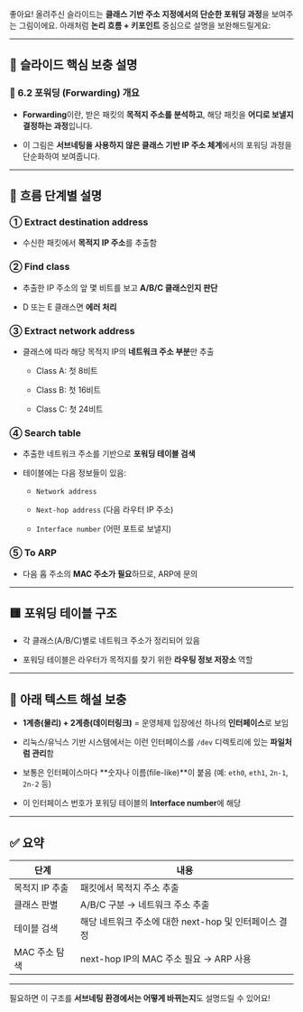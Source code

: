 좋아요! 올려주신 슬라이드는 **클래스 기반 주소 지정에서의 단순한 포워딩 과정**을 보여주는 그림이에요. 아래처럼 **논리 흐름 + 키포인트** 중심으로 설명을 보완해드릴게요:

---

## 🔹 슬라이드 핵심 보충 설명

### 📌 6.2 포워딩 (Forwarding) 개요

- **Forwarding**이란, 받은 패킷의 **목적지 주소를 분석하고**, 해당 패킷을 **어디로 보낼지 결정하는 과정**입니다.
    
- 이 그림은 **서브네팅을 사용하지 않은 클래스 기반 IP 주소 체계**에서의 포워딩 과정을 단순화하여 보여줍니다.
    

---

## 🔹 흐름 단계별 설명

### ① Extract destination address

- 수신한 패킷에서 **목적지 IP 주소**를 추출함


### ② Find class

- 추출한 IP 주소의 앞 몇 비트를 보고 **A/B/C 클래스인지 판단**
    
- D 또는 E 클래스면 **에러 처리**
    

### ③ Extract network address

- 클래스에 따라 해당 목적지 IP의 **네트워크 주소 부분**만 추출
    
    - Class A: 첫 8비트
        
    - Class B: 첫 16비트
        
    - Class C: 첫 24비트
        

### ④ Search table

- 추출한 네트워크 주소를 기반으로 **포워딩 테이블 검색**
    
- 테이블에는 다음 정보들이 있음:
    
    - `Network address`
        
    - `Next-hop address` (다음 라우터 IP 주소)
        
    - `Interface number` (어떤 포트로 보낼지)
        

### ⑤ To ARP

- 다음 홉 주소의 **MAC 주소가 필요**하므로, ARP에 문의
    

---

## 🟨 포워딩 테이블 구조

- 각 클래스(A/B/C)별로 네트워크 주소가 정리되어 있음
    
- 포워딩 테이블은 라우터가 목적지를 찾기 위한 **라우팅 정보 저장소** 역할
    

---

## 📎 아래 텍스트 해설 보충

- **1계층(물리) + 2계층(데이터링크)** = 운영체제 입장에선 하나의 **인터페이스**로 보임
    
- 리눅스/유닉스 기반 시스템에서는 이런 인터페이스를 `/dev` 디렉토리에 있는 **파일처럼 관리**함
    
- 보통은 인터페이스마다 **숫자나 이름(file-like)**이 붙음 (예: `eth0`, `eth1`, `2n-1`, `2n-2` 등)
    
- 이 인터페이스 번호가 포워딩 테이블의 **Interface number**에 해당
    

---

## ✅ 요약

| 단계        | 내용                                 |
| --------- | ---------------------------------- |
| 목적지 IP 추출 | 패킷에서 목적지 주소 추출                     |
| 클래스 판별    | A/B/C 구분 → 네트워크 주소 추출              |
| 테이블 검색    | 해당 네트워크 주소에 대한 next-hop 및 인터페이스 결정 |
| MAC 주소 탐색 | next-hop IP의 MAC 주소 필요 → ARP 사용    |

---

필요하면 이 구조를 **서브네팅 환경에서는 어떻게 바뀌는지**도 설명드릴 수 있어요!